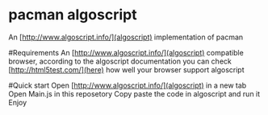 # pacman algoscript
An [http://www.algoscript.info/](algoscript) implementation of pacman

#Requirements
An [http://www.algoscript.info/](algoscript) compatible browser, according to the algoscript documentation you can check [http://html5test.com/](here) how well your browser support algoscript

#Quick start
Open [http://www.algoscript.info/](algoscript) in a new tab
Open Main.js in this reposetory
Copy paste the code in algoscript and run it
Enjoy
